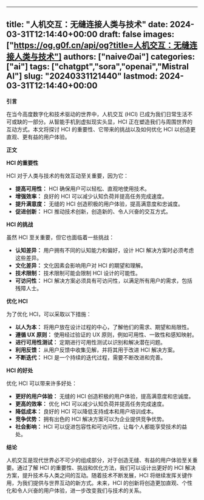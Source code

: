 
---
title: "人机交互：无缝连接人类与技术"
date: 2024-03-31T12:14:40+00:00
draft: false
images: ["https://og.g0f.cn/api/og?title=人机交互：无缝连接人类与技术"]
authors: ["naiveのai"]
categories: ["ai"]
tags: ["chatgpt","sora","openai","Mistral AI"]
slug: "20240331121440"
lastmod: 2024-03-31T12:14:40+00:00
---
**引言**

在当今高度数字化和技术驱动的世界中，人机交互 (HCI) 已成为我们日常生活不可或缺的一部分。从智能手机到虚拟现实头显，HCI 正在塑造我们与周围世界的互动方式。本文将探讨 HCI 的重要性、它带来的挑战以及如何优化 HCI 以创造更直观、更有益的用户体验。

**正文**

**HCI 的重要性**

HCI 对于人类与技术的有效互动至关重要，因为它：

* **提高可用性：** HCI 确保用户可以轻松、直观地使用技术。
* **增强效率：** 良好的 HCI 可以减少认知负荷并提高任务完成速度。
* **提升满意度：** 无缝的 HCI 创造积极的用户体验，提高满意度和忠诚度。
* **促进创新：** HCI 推动技术创新，创造新的、令人兴奋的交互方式。

**HCI 的挑战**

虽然 HCI 至关重要，但它也面临着一些挑战：

* **认知差异：** 用户拥有不同的认知能力和偏好，设计 HCI 解决方案时必须考虑这些差异。
* **文化差异：** 文化因素会影响用户对 HCI 的期望和理解。
* **技术限制：** 技术限制可能会限制 HCI 设计的可能性。
* **可访问性：** HCI 解决方案必须具有可访问性，以满足所有用户的需求，包括残障人士。

**优化 HCI**

为了优化 HCI，可以采取以下措施：

* **以人为本：** 将用户放在设计过程的中心，了解他们的需求、期望和局限性。
* **遵循 UX 原则：** 使用经过验证的 UX 原则，例如可用性、一致性和感知映射。
* **进行可用性测试：** 定期进行可用性测试以识别和解决潜在问题。
* **利用反馈：** 从用户反馈中收集见解，并将其用于改进 HCI 解决方案。
* **不断迭代：** HCI 是一个持续的迭代过程，需要不断改进和完善。

**HCI 的好处**

优化 HCI 可以带来许多好处：

* **更好的用户体验：** 无缝的 HCI 创造积极的用户体验，提高满意度和忠诚度。
* **更高的效率：** 优化 HCI 可以减少认知负荷并提高任务完成速度。
* **降低成本：** 良好的 HCI 可以降低支持成本和用户培训成本。
* **竞争优势：** 拥有出色的 HCI 解决方案可以为企业提供竞争优势。
* **社会影响：** HCI 可以促进包容性和可访问性，让每个人都能享受技术的益处。

**结论**

人机交互是现代世界必不可少的组成部分，对于创造无缝、有益的用户体验至关重要。通过了解 HCI 的重要性、挑战和优化方法，我们可以设计出更好的 HCI 解决方案，提升技术与人类之间的互动。随着技术不断发展，HCI 将继续发挥关键作用，为我们提供与世界互动的新方式。未来，HCI 的创新将创造更加直观、个性化和令人兴奋的用户体验，进一步改变我们与技术的关系。